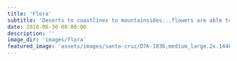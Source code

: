 ```yaml
---
title: 'Flora'
subtitle: 'Deserts to coastlines to mountainsides...flowers are able to adapt to all obstacles and spread their beauty.'
date: 2018-06-30 00:00:00
description: ''
image_dir: 'images/flora'
featured_image: 'assets/images/santa-cruz/D7K-1836,medium_large.2x.1440551839.jpg'
---
```

